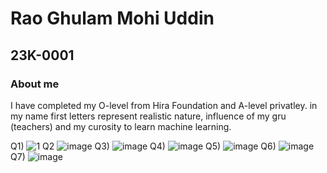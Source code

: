 # Rao Ghulam Mohi Uddin
## 23K-0001
### About me
I have completed my O-level from Hira Foundation and A-level privatley. in my name first letters represent realistic nature, influence of my gru (teachers) and my curosity to learn machine learning.

Q1) ![1](https://github.com/RaoGhulam/pffall23/assets/142868044/e9b89b03-f220-4162-a034-ed1efed36d15)
Q2 ![image](https://github.com/RaoGhulam/pffall23/assets/142868044/a701628e-01d2-4874-a547-986acef7f8be)
Q3) ![image](https://github.com/RaoGhulam/pffall23/assets/142868044/69988f8f-c6c2-4ce9-99fd-26ce0f317d8c)
Q4) ![image](https://github.com/RaoGhulam/pffall23/assets/142868044/8e2f50b1-e8bf-4978-a079-151ffaaa4451)
Q5) ![image](https://github.com/RaoGhulam/pffall23/assets/142868044/12e39a1e-8617-4fb7-b66f-29f0b66fef0e)
Q6) ![image](https://github.com/RaoGhulam/pffall23/assets/142868044/55db0e9f-ad12-4523-956a-31d55f41e6db)
Q7) ![image](https://github.com/RaoGhulam/pffall23/assets/142868044/39170ff9-dfe8-4e4e-8365-8543ccf943c4)
